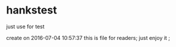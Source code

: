 # hankstest
just use for test

create on 2016-07-04 10:57:37 
this is file for readers;
just enjoy it ;
